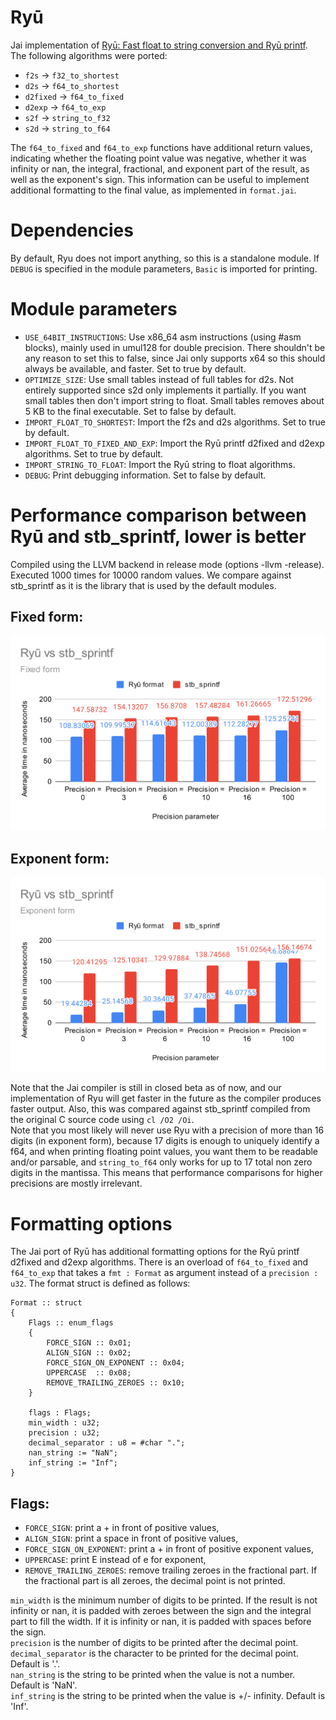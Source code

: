 # Ryū

Jai implementation of [Ryū: Fast float to string conversion and Ryū printf](https://github.com/ulfjack/ryu). The following algorithms were ported:
* `f2s` -> `f32_to_shortest`
* `d2s` -> `f64_to_shortest`
* `d2fixed` -> `f64_to_fixed`
* `d2exp` -> `f64_to_exp`
* `s2f` -> `string_to_f32`
* `s2d` -> `string_to_f64`

The `f64_to_fixed` and `f64_to_exp` functions have additional return values, indicating whether the floating point value was negative, whether it was infinity or nan, the integral, fractional, and exponent part of the result, as well as the exponent's sign. This information can be useful to implement additional formatting to the final value, as implemented in `format.jai`.

# Dependencies
By default, Ryu does not import anything, so this is a standalone module. If `DEBUG` is specified in the module parameters, `Basic` is imported for printing.

# Module parameters
* `USE_64BIT_INSTRUCTIONS`: Use x86_64 asm instructions (using #asm blocks), mainly used in umul128 for double precision. There shouldn't be any reason to set this to false, since Jai only supports x64 so this should always be available, and faster. Set to true by default.
* `OPTIMIZE_SIZE`: Use small tables instead of full tables for d2s. Not entirely supported since s2d only implements it partially. If you want small tables then don't import string to float. Small tables removes about 5 KB to the final executable. Set to false by default.
* `IMPORT_FLOAT_TO_SHORTEST`: Import the f2s and d2s algorithms. Set to true by default.
* `IMPORT_FLOAT_TO_FIXED_AND_EXP`: Import the Ryū printf d2fixed and d2exp algorithms. Set to true by default.
* `IMPORT_STRING_TO_FLOAT`: Import the Ryū string to float algorithms.
* `DEBUG`: Print debugging information. Set to false by default.

# Performance comparison between Ryū and stb_sprintf, lower is better
Compiled using the LLVM backend in release mode (options -llvm -release). Executed 1000 times for 10000 random values. We compare against stb_sprintf as it is the library that is used by the default modules.

## Fixed form:
![Fixed form benchmark](benchmark_fixed.svg)
## Exponent form:
![Exponent form benchmark](benchmark_exp.svg)

Note that the Jai compiler is still in closed beta as of now, and our implementation of Ryu will get faster in the future as the compiler produces faster output. Also, this was compared against stb_sprintf compiled from the original C source code using `cl /O2 /Oi`.  
Note that you most likely will never use Ryu with a precision of more than 16 digits (in exponent form), because 17 digits is enough to uniquely identify a f64, and when printing floating point values, you want them to be readable and/or parsable, and `string_to_f64` only works for up to 17 total non zero digits in the mantissa. This means that performance comparisons for higher precisions are mostly irrelevant.

# Formatting options
The Jai port of Ryū has additional formatting options for the Ryū printf d2fixed and d2exp algorithms. There is an overload of `f64_to_fixed` and `f64_to_exp` that takes a `fmt : Format` as argument instead of a `precision : u32`. The format struct is defined as follows:

```jai
Format :: struct
{
	Flags :: enum_flags
	{
		FORCE_SIGN :: 0x01;
		ALIGN_SIGN :: 0x02;
		FORCE_SIGN_ON_EXPONENT :: 0x04;
		UPPERCASE  :: 0x08;
		REMOVE_TRAILING_ZEROES :: 0x10;
	}

	flags : Flags;
	min_width : u32;
	precision : u32;
	decimal_separator : u8 = #char ".";
	nan_string := "NaN";
	inf_string := "Inf";
}
```
## Flags:
* `FORCE_SIGN`: print a + in front of positive values,
* `ALIGN_SIGN`: print a space in front of positive values,
* `FORCE_SIGN_ON_EXPONENT`: print a + in front of positive exponent values,
* `UPPERCASE`: print E instead of e for exponent,
* `REMOVE_TRAILING_ZEROES`: remove trailing zeroes in the fractional part. If the fractional part is all zeroes, the decimal point is not printed.

`min_width` is the minimum number of digits to be printed. If the result is not infinity or nan, it is padded with zeroes between the sign and the integral part to fill the width. If it is infinity or nan, it is padded with spaces before the sign.  
`precision` is the number of digits to be printed after the decimal point.  
`decimal_separator` is the character to be printed for the decimal point. Default is '.'.  
`nan_string` is the string to be printed when the value is not a number. Default is 'NaN'.  
`inf_string` is the string to be printed when the value is +/- infinity. Default is 'Inf'.

